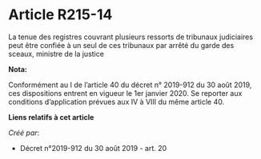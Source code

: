 # Article R215-14

La tenue des registres couvrant plusieurs ressorts de tribunaux judiciaires peut être confiée à un seul de ces tribunaux par
arrêté du garde des sceaux, ministre de la justice

**Nota:**

Conformément au I de l’article 40 du décret n° 2019-912 du 30 août 2019, ces dispositions entrent en vigueur le 1er janvier
2020. Se reporter aux conditions d’application prévues aux IV à VIII du même article 40.

**Liens relatifs à cet article**

_Créé par_:

  - Décret n°2019-912 du 30 août 2019 - art. 20
